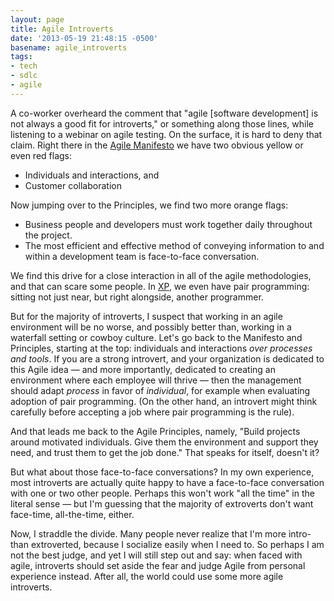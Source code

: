 ```yaml
---
layout: page
title: Agile Introverts
date: '2013-05-19 21:48:15 -0500'
basename: agile_introverts
tags:
- tech
- sdlc
- agile
---
```


A co-worker overheard the comment that "agile [software development] is not
always a good fit for introverts," or something along those lines, while
listening to a webinar on agile testing. On the surface, it is hard to deny that
claim. Right there in the <a href="http://agilemanifesto.org/">Agile
Manifesto</a> we have two obvious yellow or even red flags:

<ul>
<li>Individuals and interactions, and</li>
<li>Customer collaboration</li>
</ul>

Now jumping over to the Principles, we find two more orange flags:

<ul>
<li>Business people and developers must work together daily throughout the project.</li>
<li>The most efficient and effective method of conveying information to and within a
development team is face-to-face conversation.</li>
</ul>

<!--more-->

We find this drive for a close interaction in all of the agile methodologies,
and that can scare some people. In <a
href="http://www.extremeprogramming.org/rules.html">XP</a>, we even have pair
programming: sitting not just near, but right alongside, another programmer.

But for the majority of introverts, I suspect that working in an agile
environment will be no worse, and possibly better than, working in a waterfall
setting or cowboy culture. Let's go back to the Manifesto and Principles,
starting at the top: individuals and interactions _over processes and tools_. If
you are a strong introvert, and your organization is dedicated to this Agile
idea &mdash; and more importantly, dedicated to creating an environment where
each employee will thrive &mdash; then the  management should adapt _process_ in
favor of _individual_, for example when evaluating adoption of pair programming.
(On the other hand, an introvert might think carefully before accepting a job
where pair programming is the rule).

And that leads me back to the Agile Principles, namely, "Build projects around
motivated individuals. Give them the environment and support they need, and
trust them to get the job done." That speaks for itself, doesn't it?

But what about those face-to-face conversations? In my own experience, most
introverts are actually quite happy to have a face-to-face conversation with one
or two other people. Perhaps this won't work "all the time" in the literal sense
&mdash; but I'm guessing that the majority of extroverts don't want face-time,
all-the-time, either.

Now, I straddle the divide. Many people never realize that I'm more intro- than
extroverted, because I socialize easily when I need to. So perhaps I am not the
best judge, and yet I will still step out and say: when faced with agile,
introverts should set aside the fear and judge Agile from personal experience
instead. After all, the world could use some more agile introverts.
